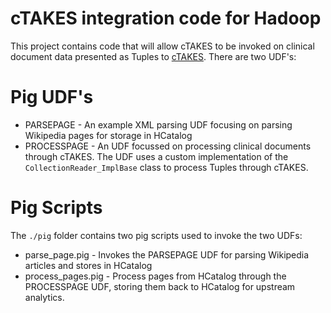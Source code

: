 cTAKES integration code for Hadoop
=============

This project contains code that will allow cTAKES to be invoked on clinical document data presented as Tuples to [cTAKES](http://ctakes.apache.org).  There are two UDF's:

# Pig UDF's

* PARSEPAGE - An example XML parsing UDF focusing on parsing Wikipedia pages for storage in HCatalog
* PROCESSPAGE - An UDF focussed on processing clinical documents through cTAKES.  The UDF uses a custom implementation of the `CollectionReader_ImplBase` class to process Tuples through cTAKES.

# Pig Scripts
The `./pig` folder contains two pig scripts used to invoke the two UDFs:

* parse_page.pig - Invokes the PARSEPAGE UDF for parsing Wikipedia articles and stores in HCatalog
* process_pages.pig - Process pages from HCatalog through the PROCESSPAGE UDF, storing them back to HCatalog for upstream analytics.